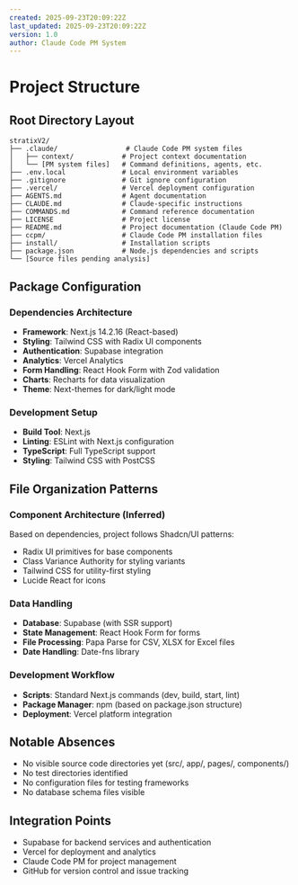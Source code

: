 ```yaml
---
created: 2025-09-23T20:09:22Z
last_updated: 2025-09-23T20:09:22Z
version: 1.0
author: Claude Code PM System
---
```


# Project Structure

## Root Directory Layout

```
stratixV2/
├── .claude/                 # Claude Code PM system files
│   ├── context/            # Project context documentation
│   └── [PM system files]   # Command definitions, agents, etc.
├── .env.local              # Local environment variables
├── .gitignore              # Git ignore configuration
├── .vercel/                # Vercel deployment configuration
├── AGENTS.md               # Agent documentation
├── CLAUDE.md               # Claude-specific instructions
├── COMMANDS.md             # Command reference documentation
├── LICENSE                 # Project license
├── README.md               # Project documentation (Claude Code PM)
├── ccpm/                   # Claude Code PM installation files
├── install/                # Installation scripts
├── package.json            # Node.js dependencies and scripts
└── [Source files pending analysis]
```

## Package Configuration

### Dependencies Architecture
- **Framework**: Next.js 14.2.16 (React-based)
- **Styling**: Tailwind CSS with Radix UI components
- **Authentication**: Supabase integration
- **Analytics**: Vercel Analytics
- **Form Handling**: React Hook Form with Zod validation
- **Charts**: Recharts for data visualization
- **Theme**: Next-themes for dark/light mode

### Development Setup
- **Build Tool**: Next.js
- **Linting**: ESLint with Next.js configuration
- **TypeScript**: Full TypeScript support
- **Styling**: Tailwind CSS with PostCSS

## File Organization Patterns

### Component Architecture (Inferred)
Based on dependencies, project follows Shadcn/UI patterns:
- Radix UI primitives for base components
- Class Variance Authority for styling variants
- Tailwind CSS for utility-first styling
- Lucide React for icons

### Data Handling
- **Database**: Supabase (with SSR support)
- **State Management**: React Hook Form for forms
- **File Processing**: Papa Parse for CSV, XLSX for Excel files
- **Date Handling**: Date-fns library

### Development Workflow
- **Scripts**: Standard Next.js commands (dev, build, start, lint)
- **Package Manager**: npm (based on package.json structure)
- **Deployment**: Vercel platform integration

## Notable Absences
- No visible source code directories yet (src/, app/, pages/, components/)
- No test directories identified
- No configuration files for testing frameworks
- No database schema files visible

## Integration Points
- Supabase for backend services and authentication
- Vercel for deployment and analytics
- Claude Code PM for project management
- GitHub for version control and issue tracking
